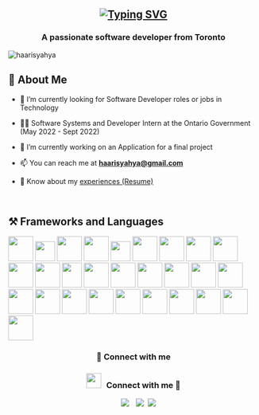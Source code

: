 <h2 align="center">

  [![Typing SVG](https://readme-typing-svg.herokuapp.com?center=true&vCenter=true&size=50&duration=3000&color=967BB6&width=700&height=70&lines=Hi!+I'm+Haaris+Yahya+%3A\))](https://git.io/typing-svg)
  
 </h2> 
<h3 align="center">A passionate software developer from Toronto</h3>


<p align="left"> <img src="https://camo.githubusercontent.com/d8a8453730652a50c56161272a40808cba323b4aea4f402654577c9394172f05/68747470733a2f2f6b6f6d617265762e636f6d2f67687076632f3f757365726e616d653d6962686173686d69267374796c653d666f722d7468652d626164676526636f6c6f723d627269676874677265656e" alt="haarisyahya"/> </p>

 ## 👋 About Me


- 🔭 I’m currently looking for Software Developer roles or jobs in Technology</a>

- 🧑‍💼 Software Systems and Developer Intern at the Ontario Government (May 2022 - Sept 2022)

- 🌱 I’m currently working on an Application for a final project

- 📫 You can reach me at **haarisyahya@gmail.com**

- 📄 Know about my <a href="https://github.com/haarisyahya/haarisyahya/blob/main/Haaris%20Yahya%20-%20resume1.pdf" target="_blank">experiences (Resume)</a>
<br/>

## ⚒️ Frameworks and Languages


<a href="https://www.java.com/en/" title="Java" target="_blank"><img src="https://img.icons8.com/color/48/null/java-coffee-cup-logo--v1.png" width="50" height="50"/></a>
<a href="https://en.wikipedia.org/wiki/JavaScript" title="JavaScript" target="_blank"><img src="https://img.icons8.com/color/48/null/javascript--v1.png" width="40" height="40"/></a>
<a href="https://nodejs.org/en/about/" title="Node.js" target="_blank"><img src="https://img.icons8.com/fluency/48/null/node-js.png" width="50" height="50"/></a>
<a href="https://reactjs.org/" title="React.js" target="_blank"><img src="https://img.icons8.com/plasticine/48/null/react.png" width="50" height="50"/></a>
<a href="https://en.wikipedia.org/wiki/SQL" title="SQL" target="_blank"><img src="https://img.icons8.com/external-dygo-kerismaker/48/null/external-SQL-networking-dygo-kerismaker.png" width="40" height="40"/></a>
<a href="https://www.microsoft.com/en-ca/sql-server/sql-server-downloads" target="_blank"><img src="https://img.icons8.com/color/48/null/microsoft-sql-server.png" width="50" height="50"/></a>
<a href="https://www.mysql.com/" target="_blank"><img src="https://img.icons8.com/color/48/null/mysql-logo.png" width="50" height="50"/></a>
<a href="https://docs.microsoft.com/en-us/dotnet/csharp/" title="C#" target="_blank"><img src="https://img.icons8.com/color/48/null/c-sharp-logo.png" width="50" height="50"/></a>
<a href="https://en.wikipedia.org/wiki/C_(programming_language)" target="_blank"><img src="https://img.icons8.com/color/48/null/c-programming.png" width="50" height="50"/></a>
<a href="https://www.python.org/" title="Python" target="_blank"><img src="https://img.icons8.com/color/48/null/python--v1.png" width="50" height="50"/></a>
<a href="https://html.com/" title="HTML" target="_blank"><img src="https://img.icons8.com/color-glass/48/null/html-filetype.png" width="50" height="50"/></a>
<a href="https://en.wikipedia.org/wiki/CSS" title="CSS" target="_blank"><img src="https://img.icons8.com/fluency/48/null/css3.png" width="40" height="50"/></a>
<a href="https://git-scm.com/" title="Git" target="_blank"><img src="https://img.icons8.com/color/48/null/git.png" width="50" height="50"/></a>
<a href="https://visualstudio.microsoft.com/" target="_blank"><img src="https://img.icons8.com/color/48/null/visual-studio--v1.png" width="50" height="50"/></a>
<a href="https://code.visualstudio.com/" target="_blank"><img src="https://img.icons8.com/color/48/null/visual-studio-code-2019.png" width="50" height="50"/></a>
<a href="https://www.jetbrains.com/idea/" target="_blank"><img src="https://img.icons8.com/color/48/null/intellij-idea.png" width="50" height="50"/></a>
<a href="https://getbootstrap.com/" target="_blank"><img src="https://img.icons8.com/color/48/null/bootstrap.png" width="50" height="50"/></a>
<a href="https://developer.android.com/studio" target="_blank"><img src="https://img.icons8.com/fluency/48/null/android-studio--v3.png" width="50" height="50"/></a>
<a href="https://www.latex-project.org/" target="_blank"><img src="https://img.icons8.com/color/48/null/latex.png" width="50" height="50"/></a>
<a href="https://en.wikipedia.org/wiki/Assembly_language" target="_blank"><img src="https://img.icons8.com/external-dygo-kerismaker/48/null/external-Assembly-manufaturing-dygo-kerismaker.png" width="50" height="50"/></a>
<a href="https://azure.microsoft.com/en-us/products/devops" target="_blank"><img src="https://img.icons8.com/fluency/48/null/azure-1.png" width="50" height="50"/></a>
<a href="https://www.redhat.com/en/topics/api/what-is-a-rest-api" target="_blank"><img src="https://img.icons8.com/color/48/null/api-settings.png" width="50" height="50"/></a>
<a href="https://www.atlassian.com/software/jira" target="_blank"><img src="https://img.icons8.com/color/48/null/jira.png" width="50" height="50"/></a>
<a href="https://www.microsoft.com/en-ca/microsoft-365/project/project-management-software" target="_blank"><img src="https://img.icons8.com/fluency/48/null/microsoft-project-2019.png" width="50" height="50"/></a>
<a href="https://www.microsoft.com/en-us/microsoft-365/word?activetab=tabs%3afaqheaderregion3" target="_blank"><img src="https://img.icons8.com/color/48/null/microsoft-word-2019--v2.png" width="50" height="50"/></a>
<a href="https://www.microsoft.com/en-us/microsoft-365/powerpoint" target="_blank"><img src="https://img.icons8.com/color/48/null/microsoft-powerpoint-2019--v1.png" width="50" height="50"/></a>
<a href="https://www.microsoft.com/en-us/microsoft-365/excel" target="_blank"><img src="https://img.icons8.com/color/48/null/microsoft-excel-2019--v1.png" width="50" height="50"/></a>
<a href="https://outlook.live.com/mail/0/" target="_blank"><img src="https://img.icons8.com/color/48/null/microsoft-outlook-2019--v2.png" width="50" height="50"/></a>






<h3 align="center" > 🤝 Connect with me</h3>
<h3 align="center" > <img src="https://media.giphy.com/media/iY8CRBdQXODJSCERIr/giphy.gif" width="30" height="30" style="margin-right: 10px;">Connect with me 🤝 </h3>



<p align="center">


 <div align="center"  class="icons-social" style="margin-left: 10px;">
        <a style="margin-left: 10px;"  target="_blank" href="https://www.linkedin.com/in/haaris-yahya-398ba9195/">
			<img src="https://img.icons8.com/doodle/40/000000/linkedin--v2.png"></a>
        <a style="margin-left: 10px;" target="_blank" href="https://github.com/100rabhcsmc">
		<img src="https://img.icons8.com/doodle/40/000000/github--v1.png"></a>
	<a style="margin-left: 5px;" target="_blank" href="https://github.com/haarisyahya/haarisyahya/blob/main/Haaris%20Yahya%20-%20resume1.pdf">
					<img src="https://img.icons8.com/external-flaticons-lineal-color-flat-icons/34/null/external-resume-resume-flaticons-lineal-color-flat-icons.png"/></a>
      </div>

</p>


